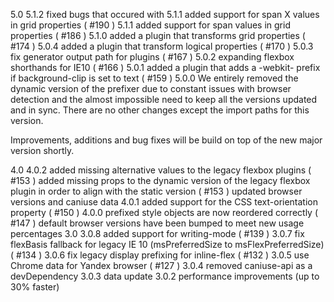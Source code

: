 5.0
5.1.2
fixed bugs that occured with 5.1.1
added support for span X values in grid properties ( #190 )
5.1.1
added support for span values in grid properties ( #186 )
5.1.0
added a plugin that transforms grid properties ( #174 )
5.0.4
added a plugin that transform logical properties ( #170 )
5.0.3
fix generator output path for plugins ( #167 )
5.0.2
expanding flexbox shorthands for IE10 ( #166 )
5.0.1
added a plugin that adds a -webkit- prefix if background-clip is set to text ( #159 )
5.0.0
We entirely removed the dynamic version of the prefixer due to constant issues with browser detection and the almost impossible need to keep all the versions updated and in sync. There are no other changes except the import paths for this version.

Improvements, additions and bug fixes will be build on top of the new major version shortly.

4.0
4.0.2
added missing alternative values to the legacy flexbox plugins ( #153 )
added missing props to the dynamic version of the legacy flexbox plugin in order to align with the static version ( #153 )
updated browser versions and caniuse data
4.0.1
added support for the CSS text-orientation property ( #150 )
4.0.0
prefixed style objects are now reordered correctly ( #147 )
default browser versions have been bumped to meet new usage percentages
3.0
3.0.8
added support for writing-mode ( #139 )
3.0.7
fix flexBasis fallback for legacy IE 10 (msPreferredSize to msFlexPreferredSize) ( #134 )
3.0.6
fix legacy display prefixing for inline-flex ( #132 )
3.0.5
use Chrome data for Yandex browser ( #127 )
3.0.4
removed caniuse-api as a devDependency
3.0.3
data update
3.0.2
performance improvements (up to 30% faster)
